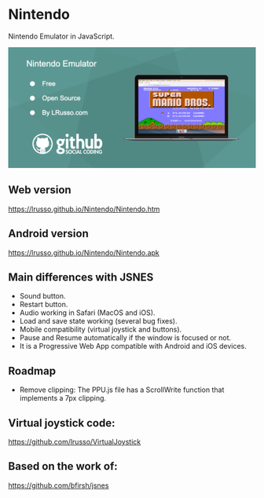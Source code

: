 # Nintendo

Nintendo Emulator in JavaScript.

![alt screenshot](https://raw.githubusercontent.com/lrusso/Nintendo/master/Nintendo.png)

## Web version

https://lrusso.github.io/Nintendo/Nintendo.htm

## Android version

https://lrusso.github.io/Nintendo/Nintendo.apk

## Main differences with JSNES

* Sound button.
* Restart button.
* Audio working in Safari (MacOS and iOS).
* Load and save state working (several bug fixes).
* Mobile compatibility (virtual joystick and buttons).
* Pause and Resume automatically if the window is focused or not.
* It is a Progressive Web App compatible with Android and iOS devices.

## Roadmap

* Remove clipping: The PPU.js file has a ScrollWrite function that implements a 7px clipping.

## Virtual joystick code:

https://github.com/lrusso/VirtualJoystick

## Based on the work of:

https://github.com/bfirsh/jsnes
